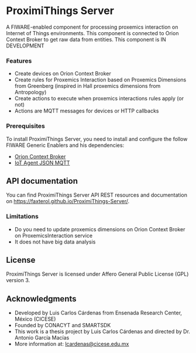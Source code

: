 # ProximiThings Server
A FIWARE-enabled component for processing proxemics interaction on Internet of Things environments. This component is connected to Orion Context Broker to get raw data from entities. This component is IN DEVELOPMENT

### Features
- Create devices on Orion Context Broker
- Create rules for Proxemics Interaction based on Proxemics Dimensions from Greenberg (inspired in Hall proxemics dimensions from Antropology)
- Create actions to execute when proxemics interactions rules apply  (or not) 
- Actions are MQTT messages for devices or HTTP callbacks

### Prerequisites

To install ProximiThings Server, you need to install and configure the follow FIWARE Generic Enablers and his dependencies: 
* [Orion Context Broker](https://github.com/telefonicaid/fiware-orion)
* [IoT Agent JSON MQTT](https://github.com/telefonicaid/iotagent-json)


## API documentation   

You can find ProximiThings Server API REST resources and documentation on https://faxterol.github.io/ProximiThings-Server/. 

### Limitations

- Do you need to update proxemics dimensions on Orion Context Broker on ProxemicsInteraction service
- It does not have big data analysis


## License

ProximiThings Server is licensed under Affero General Public License (GPL) version 3.

## Acknowledgments

* Developed by Luis Carlos Cárdenas from Ensenada Research Center, México (CICESE)
* Founded by CONACYT and SMARTSDK 
* This work is a thesis project by Luis Carlos Cárdenas and directed by Dr. Antonio García Macías
* More information at: lcardenas@cicese.edu.mx
